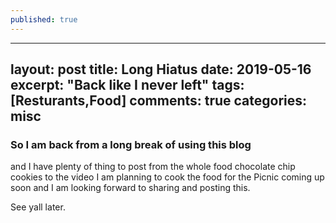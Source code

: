 ```yaml
---
published: true
---
```

---
layout: post
title: Long Hiatus
date: 2019-05-16
excerpt: "Back like I never left"
tags: [Resturants,Food]
comments: true
categories: misc
---
### So I am back from a long break of using this blog

and I have plenty of thing to post from the whole food chocolate chip cookies to the video I am planning to cook the food for the Picnic coming up soon and I am looking forward to sharing and posting this.


See yall later.
